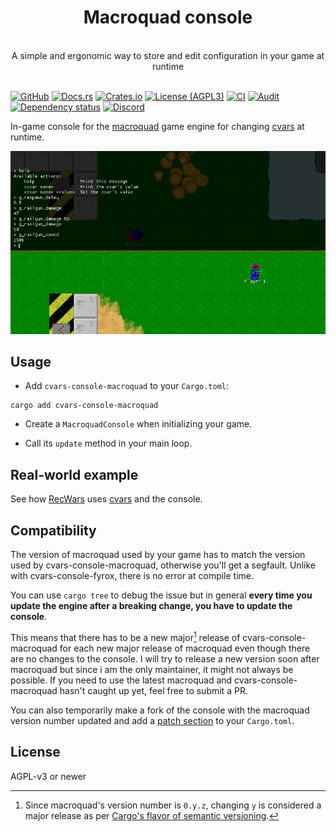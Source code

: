 <div align="center">
    <h1>Macroquad console</h1>
    <br />
    A simple and ergonomic way to store and edit configuration in your game at runtime
</div>
<br />

[![GitHub](https://img.shields.io/badge/github-martin--t/cvars-8da0cb?logo=github)](https://github.com/martin-t/cvars)
[![Docs.rs](https://img.shields.io/badge/docs.rs-cvars--console--macroquad-66c2a5?logo=docs.rs)](https://docs.rs/cvars-console-macroquad)
[![Crates.io](https://img.shields.io/crates/v/cvars-console-macroquad?logo=rust)](https://crates.io/crates/cvars-console-macroquad)
[![License (AGPL3)](https://img.shields.io/github/license/martin-t/cvars)](https://github.com/martin-t/cvars/blob/master/LICENSE)
[![CI](https://github.com/martin-t/cvars/workflows/CI-macroquad/badge.svg)](https://github.com/martin-t/cvars/actions)
[![Audit](https://github.com/martin-t/cvars/workflows/audit-macroquad/badge.svg)](https://rustsec.org/)
[![Dependency status](https://deps.rs/repo/github/martin-t/cvars/status.svg?path=cvars-console-macroquad)](https://deps.rs/repo/github/martin-t/cvars?path=cvars-console-macroquad)
[![Discord](https://img.shields.io/badge/-Discord-7389d8?logo=discord&label=&logoColor=ffffff&labelColor=6A7EC2)](https://discord.gg/aA7hCFvYh9)

In-game console for the [macroquad](https://github.com/not-fl3/macroquad) game engine for changing [cvars](https://github.com/martin-t/cvars) at runtime.

![Macroquad console](screenshot.png)

## Usage

- Add `cvars-console-macroquad` to your `Cargo.toml`:

```shell
cargo add cvars-console-macroquad
```

- Create a `MacroquadConsole` when initializing your game.

- Call its `update` method in your main loop.

## Real-world example

See how [RecWars](https://github.com/martin-t/rec-wars) uses [cvars](https://github.com/martin-t/rec-wars/blob/master/src/cvars.rs) and the console.

## Compatibility

The version of macroquad used by your game has to match the version used by cvars-console-macroquad, otherwise you'll get a segfault. Unlike with cvars-console-fyrox, there is no error at compile time.

You can use `cargo tree` to debug the issue but in general **every time you update the engine after a breaking change, you have to update the console**.

This means that there has to be a new major[^major] release of cvars-console-macroquad for each new major release of macroquad even though there are no changes to the console. I will try to release a new version soon after macroquad but since i am the only maintainer, it might not always be possible. If you need to use the latest macroquad and cvars-console-macroquad hasn't caught up yet, feel free to submit a PR.

You can also temporarily make a fork of the console with the macroquad version number updated and add a [patch section](https://doc.rust-lang.org/cargo/reference/overriding-dependencies.html#the-patch-section) to your `Cargo.toml`.

[^major]: Since macroquad's version number is `0.y.z`, changing `y` is considered a major release as per [Cargo's flavor of semantic versioning](https://doc.rust-lang.org/cargo/reference/semver.html#change-categories).

## License

AGPL-v3 or newer
